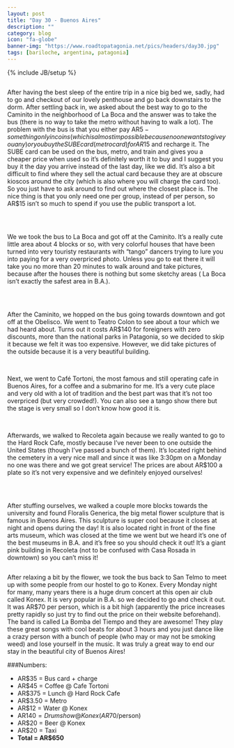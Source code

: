 ```yaml
---
layout: post
title: "Day 30 - Buenos Aires"
description: ""
category: blog
icon: "fa-globe"
banner-img: "https://www.roadtopatagonia.net/pics/headers/day30.jpg"
tags: [bariloche, argentina, patagonia]
---
```

{% include JB/setup %}

<figure>
	<a class="fancybox" rel="one"  href="{{ site.pics.days }}/day30/pic01_o.jpg"><img src="{{ site.pics.days }}/day30/pic01.jpg" alt=""></a>
</figure>


After having the best sleep of the entire trip in a nice big bed we, sadly, had to go and checkout of our lovely penthouse and go back downstairs to the dorm. After settling back in, we asked about the best way to go to the Caminito in the neighborhood of La Boca and the answer was to take the bus (there is no way to take the metro without having to walk a lot). The problem with the bus is that you either pay AR$5-something only in coins (which is almost impossible because no one wants to give you any) or you buy the SUBE card (metro card) for AR$15 and recharge it. The SUBE card can be used on the bus, metro, and train and gives you a cheaper price when used so it’s definitely worth it to buy and I suggest you buy it the day you arrive instead of the last day, like we did. It’s also a bit difficult to find where they sell the actual card because they are at obscure kioscos around the city (which is also where you will charge the card too). So you just have to ask around to find out where the closest place is. The nice thing is that you only need one per group, instead of per person, so AR$15 isn’t so much to spend if you use the public transport a lot. 

<figure>
	<a class="fancybox" rel="two"  href="{{ site.pics.days }}/day30/pic02_o.jpg"><img src="{{ site.pics.days }}/day30/pic02.jpg" alt=""></a>
</figure>

<figure class="third">
	<a class="fancybox" rel="two" href="{{ site.pics.days }}/day30/pic03_o.jpg"><img src="{{ site.pics.days }}/day30/pic03_tb.jpg" alt=""></a>
	<a class="fancybox" rel="two" href="{{ site.pics.days }}/day30/pic04_o.jpg"><img src="{{ site.pics.days }}/day30/pic04_tb.jpg" alt=""></a>
	<a class="fancybox" rel="two" href="{{ site.pics.days }}/day30/pic06_o.jpg"><img src="{{ site.pics.days }}/day30/pic06_tb.jpg" alt=""></a>
</figure>

We we took the bus to La Boca and got off at the Caminito. It’s a really cute little area about 4 blocks or so, with very colorful houses that have been turned into very touristy restaurants with “tango” dancers trying to lure you into paying for a very overpriced photo. Unless you go to eat there it will take you no more than 20 minutes to walk around and take pictures, because after the houses there is nothing but some sketchy areas ( La Boca isn’t exactly the safest area in B.A.).

<figure>
	<a class="fancybox" rel="three"  href="{{ site.pics.days }}/day30/pic05_o.jpg"><img src="{{ site.pics.days }}/day30/pic05.jpg" alt=""></a>
</figure>

<figure class="third">
	<a class="fancybox" rel="three" href="{{ site.pics.days }}/day30/pic07_o.jpg"><img src="{{ site.pics.days }}/day30/pic07_tb.jpg" alt=""></a>
	<a class="fancybox" rel="three" href="{{ site.pics.days }}/day30/pic08_o.jpg"><img src="{{ site.pics.days }}/day30/pic08_tb.jpg" alt=""></a>
	<a class="fancybox" rel="three" href="{{ site.pics.days }}/day30/pic09_o.jpg"><img src="{{ site.pics.days }}/day30/pic09_tb.jpg" alt=""></a>
</figure>


After the Caminito, we hopped on the bus going towards downtown and got off at the Obelisco. We went to Teatro Colon to see about a tour which we had heard about. Turns out it costs AR$140 for foreigners with zero discounts, more than the national parks in Patagonia, so we decided to skip it because we felt it was too expensive. However, we did take pictures of the outside because it is a very beautiful building.

<figure class="third">
	<a class="fancybox" rel="four" href="{{ site.pics.days }}/day30/pic10_o.jpg"><img src="{{ site.pics.days }}/day30/pic10_tb.jpg" alt=""></a>
	<a class="fancybox" rel="four" href="{{ site.pics.days }}/day30/pic11_o.jpg"><img src="{{ site.pics.days }}/day30/pic11_tb.jpg" alt=""></a>
	<a class="fancybox" rel="four" href="{{ site.pics.days }}/day30/pic12_o.jpg"><img src="{{ site.pics.days }}/day30/pic12_tb.jpg" alt=""></a>
</figure>


Next, we went to Café Tortoni, the most famous and still operating cafe in Buenos Aires, for a coffee and a submarino for me. It’s a very cute place and very old with a lot of tradition and the best part was that it’s not too overpriced (but very crowded!). You can also see a tango show there but the stage is very small so I don’t know how good it is. 

<figure class="third">
	<a class="fancybox" rel="five" href="{{ site.pics.days }}/day30/pic13_o.jpg"><img src="{{ site.pics.days }}/day30/pic13_tb.jpg" alt=""></a>
	<a class="fancybox" rel="five" href="{{ site.pics.days }}/day30/pic14_o.jpg"><img src="{{ site.pics.days }}/day30/pic14_tb.jpg" alt=""></a>
	<a class="fancybox" rel="five" href="{{ site.pics.days }}/day30/pic15_o.jpg"><img src="{{ site.pics.days }}/day30/pic15_tb.jpg" alt=""></a>
</figure>

Afterwards, we walked to Recoleta again because we really wanted to go to the Hard Rock Cafe, mostly because I’ve never been to one outside the United States (though I’ve passed a bunch of them). It’s located right behind the cemetery in a very nice mall and since it was like 3:30pm on a Monday no one was there and we got great service! The prices are about AR$100 a plate so it’s not very expensive and we definitely enjoyed ourselves! 

<figure>
	<a class="fancybox" rel="six"  href="{{ site.pics.days }}/day30/pic20_o.jpg"><img src="{{ site.pics.days }}/day30/pic20.jpg" alt=""></a>
</figure>

<figure class="third">
	<a class="fancybox" rel="six" href="{{ site.pics.days }}/day30/pic16_o.jpg"><img src="{{ site.pics.days }}/day30/pic16_tb.jpg" alt=""></a>
	<a class="fancybox" rel="six" href="{{ site.pics.days }}/day30/pic17_o.jpg"><img src="{{ site.pics.days }}/day30/pic17_tb.jpg" alt=""></a>
	<a class="fancybox" rel="six" href="{{ site.pics.days }}/day30/pic18_o.jpg"><img src="{{ site.pics.days }}/day30/pic18_tb.jpg" alt=""></a>
</figure>

After stuffing ourselves, we walked a couple more blocks towards the university and found Floralis Generica, the big metal flower sculpture that is famous in Buenos Aires. This sculpture is super cool because it closes at night and opens during the day! It is also located right in front of the fine arts museum, which was closed at the time we went but we heard it’s one of the best museums in B.A. and it’s free so you should check it out! It’s a giant pink building in Recoleta (not to be confused with Casa Rosada in downtown) so you can’t miss it!

<figure>
	<a class="fancybox" rel="seven"  href="{{ site.pics.days }}/day30/pic19_o.jpg"><img src="{{ site.pics.days }}/day30/pic19.jpg" alt=""></a>
</figure>


After relaxing a bit by the flower, we took the bus back to San Telmo to meet up with some people from our hostel to go to Konex. Every Monday night for many, many years there is a huge drum concert at this open air club called Konex. It is very popular in B.A. so we decided to go and check it out. It was AR$70 per person, which is a bit high (apparently the price increases pretty rapidly so just try to find out the price on their website beforehand). The band is called La Bomba del Tiempo and they are awesome! They play these great songs with cool beats for about 3 hours and you just dance like a crazy person with a bunch of people (who may or may not be smoking weed) and lose yourself in the music. It was truly a great way to end our stay in the beautiful city of Buenos Aires!



###Numbers:

* AR$35 =  Bus card + charge
* AR$45 = Coffee @ Cafe Tortoni
* AR$375 = Lunch @ Hard Rock Cafe
* AR$3.50 = Metro
* AR$12 = Water @ Konex
* AR$140 = Drum show @ Konex (AR$70/person)
* AR$20 = Beer @ Konex
* AR$20 = Taxi
* **Total = AR$650**

